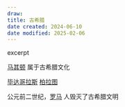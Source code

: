 ```yaml
---
draw:
title: 古希腊
date created: 2024-06-10
date modified: 2025-02-06
---
```


excerpt

<!-- more -->

  [马其顿](马其顿.md) 属于古希腊文化

[毕达哥拉斯](毕达哥拉斯) [柏拉图](柏拉图.md)

公元前二世纪，[罗马](罗马.md) 人毁灭了古希腊文明

